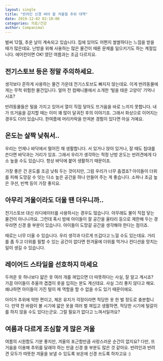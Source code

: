 ```yaml
---
layout: single
title: "반려인 신경 써야 할 겨울철 추위 대책"
date: 2019-12-02 02:10:00
categories: 의료/건강
author: Companimal
---
```


벌써 12월, 추운 날이 계속되고 있습니다. 집에 있어도 어쩐지 쌀쌀하다는 느낌을 받을 때가 많은데요. 난방을 위해 사용하는 많은 물건이 때론 문제를 일으키기도 하는 계절입니다. 에어컨이면 OK! 였던 여름과는 조금 다르지요.

## 전기스토브 등은 정말 주의하세요.

생각보다 흔하게 사용하는 물건 가운데 전기스토브도 빠지지 않는데요. 이게 반려동물에게는 무척 위험한 물건입니다. 얼마 전 컴패니몰에서 소개한 ‘털을 태운 고양이’ 기억나시죠?

반려동물들은 털을 가지고 있어서 열이 직접 닿아도 뜨거움을 바로 느끼지 못합니다. 내가 뜨거움을 감지할 때는 이미 꽤 많이 달궈진 후의 이야기죠. 그래서 화상으로 이어지는 경우도 더러 있습니다. 한여름에 머리카락을 만져본 경험이 있다면 아실 거예요.

## 온도는 살짝 낮춰서..

우리는 언제나 바닥에서 떨어진 채 생활합니다. 서 있거나 앉아 있거나, 잘 때도 침대를 쓴다면 바닥과는 거리가 있죠. 그래서 우리가 생각하는 적정 난방 온도는 반려견에게 다소 높을 수도 있습니다. 항상 바닥에 붙어 생활하기 때문이죠.

가장 좋은 건 온도를 조금 낮춰 두는 것이지만, 그럼 우리가 너무 춥겠죠? 아이들이 더위를 피해 도망갈 수 잇는 다소 높은 공간을 하나 만들어 주는 게 좋습니다. 소파나 조금 높은 쿠션, 빈백 등이 가장 좋지요.

## 아무리 겨울이라도 더울 땐 더우니까..

전기스토브 대신 라디에이터를 사용하시는 경우도 많습니다. 아무래도 불이 직접 닿는 물건이 아니니까요. 그런데 혹시 밤에 아이들이 잘 공간을 울타리 등으로 제한해 두는 경우라면 신경 쓸 부분이 있습니다. 아이들이 도망갈 공간을 생각해야 한다는 점이죠.

때로는 너무 더울 수 있습니다. 우리 생각과 다르게 뜨겁다고 느낄 수도 있는데요. 거리를 좀 두고 더위를 필할 수 있는 공간이 없다면 한겨울에 더위를 먹거나 컨디션을 망치는 일이 생길 수 있습니다.

## 레이어드 스타일을 선호하지 마세요

두꺼운 옷 하나보다 얇은 옷 여러 개를 껴입으면 더 따뜻하다는 사실, 잘 알고 계시죠? 가끔 아이들이 추울까 겹겹이 옷을 입히는 분도 계신데요. 사실 그리 좋지 않다고 해요. 왜냐하면 아이들이 가진 털이 제 역할을 할 수 없을 수도 있기 때문이에요.

아이가 추위에 약한 편이고, 체온 유지가 걱정이라면 적당한 옷 한 벌 정도로 충분합니다. 만약 찬 바람이 불 시기에 얇은 옷을 여러 벌 껴입고 생활하면, 적당한 시기에 털갈이를 하지 않을 수도 있다는군요. 그럴 필요가 없다고 느껴서일까요?

## 여름과 다르게 조심할 게 많은 겨울

여름의 시원함도 기분 좋지만, 겨울의 포근함만큼 사랑스러운 순간이 없지요? 다만, 뜨거움을 이용해 추위를 달래야 하는 만큼 신경 쓸 부분도 많은 것 같아요. 반려인과 반려견 모두가 따뜻한 겨울을 보낼 수 있도록 보온에 신경 쓰도록 하자고요 :)
